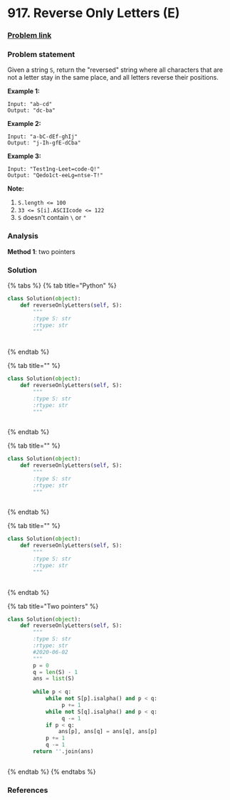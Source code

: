 # 917. Reverse Only Letters \(E\)

### [Problem link](https://leetcode.com/problems/reverse-only-letters/)

### Problem statement

Given a string `S`, return the "reversed" string where all characters that are not a letter stay in the same place, and all letters reverse their positions.

**Example 1:**

```text
Input: "ab-cd"
Output: "dc-ba"
```

**Example 2:**

```text
Input: "a-bC-dEf-ghIj"
Output: "j-Ih-gfE-dCba"
```

**Example 3:**

```text
Input: "Test1ng-Leet=code-Q!"
Output: "Qedo1ct-eeLg=ntse-T!"
```

**Note:**

1. `S.length <= 100`
2. `33 <= S[i].ASCIIcode <= 122` 
3. `S` doesn't contain `\` or `"`

### Analysis

**Method 1**: two pointers

### Solution

{% tabs %}
{% tab title="Python" %}
```python
class Solution(object):
    def reverseOnlyLetters(self, S):
        """
        :type S: str
        :rtype: str
        """
        
```
{% endtab %}

{% tab title="" %}
```python
class Solution(object):
    def reverseOnlyLetters(self, S):
        """
        :type S: str
        :rtype: str
        """
        
```
{% endtab %}

{% tab title="" %}
```python
class Solution(object):
    def reverseOnlyLetters(self, S):
        """
        :type S: str
        :rtype: str
        """
        
```
{% endtab %}

{% tab title="" %}
```python
class Solution(object):
    def reverseOnlyLetters(self, S):
        """
        :type S: str
        :rtype: str
        """
        
```
{% endtab %}

{% tab title="Two pointers" %}
```python
class Solution(object):
    def reverseOnlyLetters(self, S):
        """
        :type S: str
        :rtype: str
        #2020-06-02
        """
        p = 0
        q = len(S) - 1
        ans = list(S)
        
        while p < q:
            while not S[p].isalpha() and p < q:
                 p += 1
            while not S[q].isalpha() and p < q:
                 q -= 1
            if p < q:
                ans[p], ans[q] = ans[q], ans[p]
            p += 1
            q -= 1
        return ''.join(ans)
        
```
{% endtab %}
{% endtabs %}

### References

